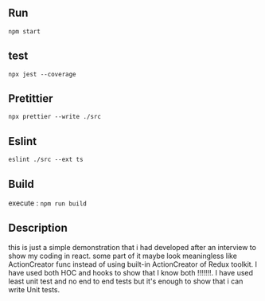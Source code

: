 ## Run

`npm start`

## test

`npx jest --coverage`

## Pretittier

`npx prettier --write ./src`
 
 
 
## Eslint

`eslint ./src --ext ts`
 
## Build

 execute : `npm run build`
 
 ## Description

 this is just a simple demonstration that i had developed after an interview
 to show my coding in react. some part of it maybe look meaningless like 
 ActionCreator func instead of using built-in ActionCreator of Redux toolkit.
 I have used both HOC and hooks to show that I know both !!!!!!!.
 I have used least unit test and no end to end tests but it's enough to show 
 that i can write Unit tests.
 